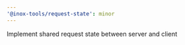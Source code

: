 ```yaml
---
'@inox-tools/request-state': minor
---
```


Implement shared request state between server and client
